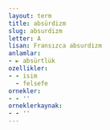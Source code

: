 ```yaml
---
layout: term
title: absürdizm
slug: absurdizm
letter: A
lisan: Fransızca absurdizm
anlamlar:
- ► absürtlük
ozellikler:
- - isim
  - felsefe
ornekler:
- - ''
orneklerkaynak:
- - ''
---
```

